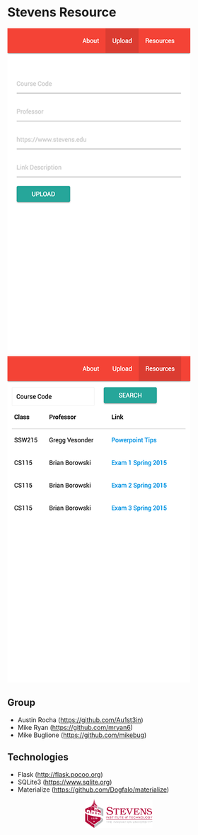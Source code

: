 # Stevens Resource

![](https://raw.githubusercontent.com/Au1st3in/spring2017-ssw215-flask/master/screenshot-upload.png)
![](https://raw.githubusercontent.com/Au1st3in/spring2017-ssw215-flask/master/screenshot-resources.png)

## Group
* Austin Rocha (https://github.com/Au1st3in)
* Mike Ryan (https://github.com/mryan6)
* Mike Buglione (https://github.com/mikebug)

## Technologies
* Flask (http://flask.pocoo.org)
* SQLite3 (https://www.sqlite.org)
* Materialize (https://github.com/Dogfalo/materialize)

<p align="center">
  <img src="https://raw.githubusercontent.com/Au1st3in/spring2017-ssw215-flask/master/stevens.png?raw=true" width="30%" height="30%" />
</p>
